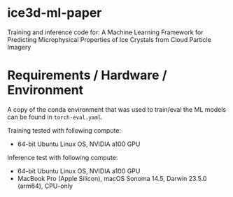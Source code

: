 # ice3d-ml-paper
Training and inference code for: A Machine Learning Framework for Predicting Microphysical Properties of Ice Crystals from Cloud Particle Imagery

# Requirements / Hardware / Environment
A copy of the conda environment that was used to train/eval the ML models can be found in `torch-eval.yaml`. 

Training tested with following compute:
- 64-bit Ubuntu Linux OS, NVIDIA a100 GPU

Inference test with following compute:
- 64-bit Ubuntu Linux OS, NVIDIA a100 GPU
- MacBook Pro (Apple Silicon), macOS Sonoma 14.5, Darwin 23.5.0 (arm64), CPU-only
